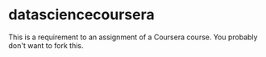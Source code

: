 # datasciencecoursera
This is a requirement to an assignment of a Coursera course. You probably don't want to fork this.
